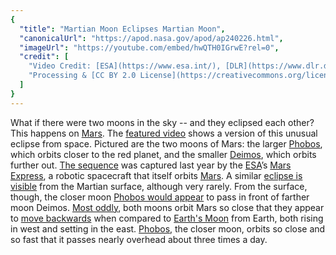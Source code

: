 ```yaml
---
{
  "title": "Martian Moon Eclipses Martian Moon",
  "canonicalUrl": "https://apod.nasa.gov/apod/ap240226.html",
  "imageUrl": "https://youtube.com/embed/hwQTH0IGrwE?rel=0",
  "credit": [
    "Video Credit: [ESA](https://www.esa.int/), [DLR](https://www.dlr.de/EN/organisation-dlr/dlr/dlr-at-a-glance.html), [FU Berlin](https://www.fu-berlin.de/), [Mars Express](https://www.esa.int/Science_Exploration/Space_Science/Mars_Express)",
    "Processing & [CC BY 2.0 License](https://creativecommons.org/licenses/by/2.0/): [Andrea Luck](https://twitter.com/andrluck)"
  ]
}
---
```


What if there were two moons in the sky -- and they eclipsed each other? This happens on [Mars](https://science.nasa.gov/mars/). The [featured video](https://www.flickr.com/photos/192271236@N03/53339474142/in/photostream/) shows a version of this unusual eclipse from space. Pictured are the two moons of Mars: the larger [Phobos](https://apod.nasa.gov/apod/ap230731.html), which orbits closer to the red planet, and the smaller [Deimos](https://apod.nasa.gov/apod/ap010902.html), which orbits further out. [The sequence](https://www.flickr.com/photos/192271236@N03/53339522052/) was captured last year by the [ESA](https://www.esa.int/)’s [Mars Express](https://www.esa.int/Science_Exploration/Space_Science/Mars_Express), a robotic spacecraft that itself orbits [Mars](https://en.wikipedia.org/wiki/Mars). A similar [eclipse is visible](https://apod.nasa.gov/apod/ap220509.html) from the Martian surface, although very rarely. From the surface, though, the closer moon [Phobos would appear](https://en.wikipedia.org/wiki/Phobos_(moon)#/media/File:Phobos_fly-by_animation_ESA223006.gif) to pass in front of farther moon Deimos. [Most oddly](https://i2-prod.mirror.co.uk/incoming/article27598932.ece/ALTERNATES/s1200b/1_SWNS_SURPRISED_DOG_008.jpg), both moons orbit Mars so close that they appear to [move backwards](https://en.wikipedia.org/wiki/Moonrise_and_moonset#Direction) when compared to [Earth's Moon](https://apod.nasa.gov/apod/ap220421.html) from Earth, both rising in west and setting in the east. [Phobos](https://apod.nasa.gov/apod/ap220703.html), the closer moon, orbits so close and so fast that it passes nearly overhead about three times a day.
